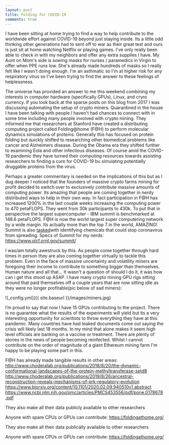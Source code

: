 ```yaml
---
layout: post
title: Folding for COVID-19
comments: true
---
```


I have been sitting at home trying to find a way to help contribute to the worldwide effort against COVID-19 beyond just staying inside. Its a little odd thinking other generations had to sent off to war as their great test and ours is just sit at home watching Netflix or playing games. I've only really been able to check in with my neighbors and offer any extra supplies I have. My Aunt on Mom's side is sowing masks for nurses / paramedics in Virgin to offer when PPE runs low. She's already made hundreds of masks so I really felt like I wasn't doing enough. I'm an asthmatic so I'm at higher risk for any respiratory virus so I've been trying to find the answer to these feelings of helplessness. 

The universe has provided an answer to me this weekend combining my interests in computer hardware (specifically GPUs), Linux, and cryro currency. If you look back at the sparse posts on this blog from 2017 I was discussing automating the setup of crypto miners. Quarantined in the house I have been talking with people I haven't had chances to connect with in some time including many people involved with crypto mining. They informed me that researchers at Stanford have created a distributing computing project called Folding@home (F@H) to perform molecular dynamics simulations of proteins. Generally this has focused on protein folding but quickly shifted to researching other biomedical problems like cancer and Alzheimers disease. During the Obama era they shifted further to examining Eola and other infectious diseases. Of course amid the COVID-19 pandemic they have turned their computing resources towards assisting researchers to finding a cure for COVID-19 bu simulating potentially druggable proteins from the virus. 

Perhaps a greater commentary is needed on the implications of this but as I dug deeper I noticed that the founders of massive crypto farms mining for profit decided to switch over to exclusively contribute massive amounts of computing power. Its amazing that people are coming together in nerdy distributed ways to help in their own way. In fact participation in F@H has increased 1200% in the last couple weeks increasing the computing power to 470 petaFLOPS. They went from 30k participants to 430k. To put that in perspective the largest supercomputer - IBM summit is benchmarked at 148.6 petaFLOPS. F@H is now the world largest super computering network by a wide margin. Its actually more than the top 7 in the world, AMAZING! Summit is also [tasked](https://www.cnn.com/2020/03/19/us/fastest-supercomputer-coronavirus-scn-trnd/index.html)with identifying chemicals that could stop coronavirus from spreading. Specs of Summit for my nerds: https://www.olcf.ornl.gov/summit/

I was/am totally awestruck by this. As people come together through hard times in person they are also coming together virtually to tackle this problem. Even in the face of massive uncertainty and volatility miners are foregoing their income to contribute to something bigger than themselves. Human nature and all that... It wasn't a question of should I do it, it was how can i get this stood up ASAP. I have many crypto mining GPU rigs sitting around that paid themselves off a couple years that are now sitting idle as they were no longer profitable(pic below of sad miners): 

 ![_config.yml]({{ site.baseurl }}/images/miners.jpg)
 
I’m proud to say that now I have 15 GPUs contributing to the project. There is no guarantee what the results of the experiments will yield but its a very interesting opportunity for scientists to throw everything they have at this pandemic. Many countries have had leaked documents come out saying the crisis will likely last 18 months. In my mind that alone makes it seem high level officials are banking on a vaccine or treatment. There are plenty of stories in the news of people becoming reinfected. Whilst I cannot contribute on the order of magnitude of a giant Ethereum mining farm I'm happy to be playing some part in this. 

F@H has already made tangible results in other areas:
http://www.choderalab.org/publications/2018/8/20/the-dynamic-conformational-landscapes-of-the-protein-methyltransferase-setd8
http://www.choderalab.org/publications/2019/8/26/ancestral-reconstruction-reveals-mechanisms-of-erk-regulatory-evolution
https://www.biorxiv.org/content/10.1101/2020.02.09.940510v1.abstract
https://www.ncbi.nlm.nih.gov/pmc/articles/PMC5453556/pdf/pone.0178678.pdf


They also make all their data publicly available to other researchers 

Anyone with spare CPUs or GPUs can contribute: https://foldingathome.org/





They also make all their data publically available to other researchers 

Anyone with spare CPUs or GPUs can contribute: https://foldingathome.org/




